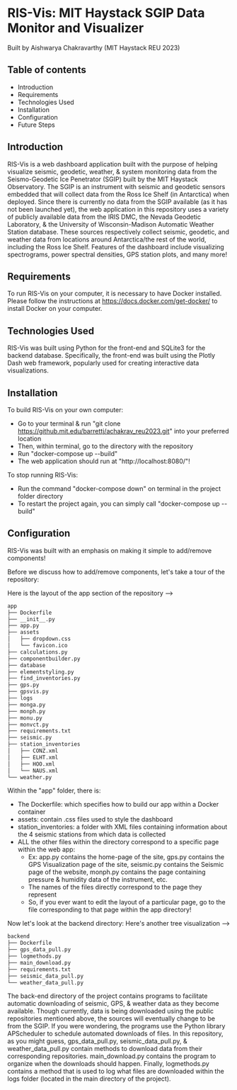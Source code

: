 # RIS-Vis: MIT Haystack SGIP Data Monitor and Visualizer

Built by Aishwarya Chakravarthy (MIT Haystack REU 2023)

## Table of contents
- Introduction
- Requirements
- Technologies Used
- Installation
- Configuration
- Future Steps

## Introduction
RIS-Vis is a web dashboard application built with the purpose of helping visualize seismic, geodetic, weather, & system monitoring data from the Seismo-Geodetic Ice Penetrator (SGIP) built by the MIT Haystack Observatory. The SGIP is an instrument with seismic and geodetic sensors embedded that will collect data from the Ross Ice Shelf (in Antarctica) when deployed. Since there is currently no data from the SGIP available (as it has not been launched yet), the web application in this repository uses a variety of publicly available data from the IRIS DMC, the Nevada Geodetic Laboratory, & the University of Wisconsin-Madison Automatic Weather Station database. These sources respectively collect seismic, geodetic, and weather data from locations around Antarctica/the rest of the world, including the Ross Ice Shelf. Features of the dashboard include visualizing spectrograms, power spectral densities, GPS station plots, and many more!

## Requirements
To run RIS-Vis on your computer, it is necessary to have Docker installed. Please follow the instructions at https://docs.docker.com/get-docker/ to install Docker on your computer.

## Technologies Used
RIS-Vis was built using Python for the front-end and SQLite3 for the backend database. Specifically, the front-end was built using the Plotly Dash web framework, popularly used for creating interactive data visualizations. 

## Installation
To build RIS-Vis on your own computer:
- Go to your terminal & run "git clone https://github.mit.edu/barrettj/achakrav_reu2023.git" into your preferred location
- Then, within terminal, go to the directory with the repository
- Run "docker-compose up --build"
- The web application should run at "http://localhost:8080/"!

To stop running RIS-Vis:
-  Run the command "docker-compose down" on terminal in the project folder directory
-  To restart the project again, you can simply call "docker-compose up --build"

## Configuration
RIS-Vis was built with an emphasis on making it simple to add/remove components!

Before we discuss how to add/remove components, let's take a tour of the repository:

Here is the layout of the app section of the repository --> 

```bash 
app
├── Dockerfile
├── __init__.py
├── app.py
├── assets
│   ├── dropdown.css
│   └── favicon.ico
├── calculations.py
├── componentbuilder.py
├── database
├── elementstyling.py
├── find_inventories.py
├── gps.py
├── gpsvis.py
├── logs
├── monga.py
├── monph.py
├── monu.py
├── monvct.py
├── requirements.txt
├── seismic.py
├── station_inventories
│   ├── CONZ.xml
│   ├── ELHT.xml
│   ├── HOO.xml
│   └── NAUS.xml
└── weather.py
```

Within the "app" folder, there is:
- The Dockerfile: which specifies how to build our app within a Docker container
- assets: contain .css files used to style the dashboard
- station_inventories: a folder with XML files containing information about the 4 seismic stations from which data is collected
- ALL the other files within the directory correspond to a specific page within the web app:
    -  Ex: app.py contains the home-page of the site, gps.py contains the GPS Visualization page of the site, seismic.py contains the Seismic page of the website, monph.py contains the page containing pressure & humidity data of the instrument, etc.
    -  The names of the files directly correspond to the page they represent
    -  So, if you ever want to edit the layout of a particular page, go to the file corresponding to that page within the app directory!

Now let's look at the backend directory:
Here's another tree visualization -->
```bash
backend
├── Dockerfile
├── gps_data_pull.py
├── logmethods.py
├── main_download.py
├── requirements.txt
├── seismic_data_pull.py
└── weather_data_pull.py
```
The back-end directory of the project contains programs to facilitate automatic downloading of seismic, GPS, & weather data as they become available. Though currently, data is being downloaded using the public repositories mentioned above, the sources will eventually change to be from the SGIP. If you were wondering, the programs use the Python library APScheduler to schedule automated downloads of files. In this repository, as you might guess, gps_data_pull.py, seismic_data_pull.py, & weather_data_pull.py contain methods to download data from their corresponding repositories. main_download.py contains the program to organize when the downloads should happen. Finally, logmethods.py contains a method that is used to log what files are downloaded within the logs folder (located in 
the main directory of the project).






